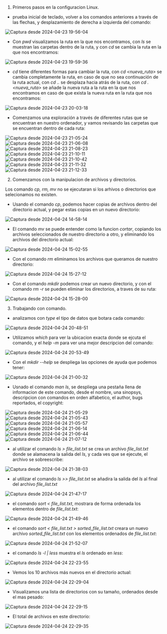 1. Primeros pasos en la configuracion Linux.
- prueba inicial de teclado, volver a los comandos anteriores a través de las flechas, y desplazamiento de derecha a izquierda del comando:

![Captura desde 2024-04-23 19-56-04](https://github.com/Edithson1/Edithson_Aybar_Comunicacion_Datos_y_Redes/assets/152218004/4aead450-eac8-40f2-9f08-042cc60f7b7e)

- Con *pwd* visualizamos la ruta en la que nos encontramos, con *ls* se muestran las carpetas dentro de la ruta, y con *cd* se cambia la ruta en la que nos encontramos:

![Captura desde 2024-04-23 19-59-36](https://github.com/Edithson1/Edithson_Aybar_Comunicacion_Datos_y_Redes/assets/152218004/b2cefe72-ac5c-464d-b41e-0b91fd3a5d3f)

- *cd* tiene diferentes formas para cambiar la ruta, con *cd <nueva_ruta>* se cambia completamente la ruta, en caso de que no sea continuación de la ruta actual, con *cd ..* se desplaza hacia atrás de la ruta, con *cd .<nueva_ruta>* se añade la nueva ruta a la ruta en la que nos encontramos en caso de que exista la nueva ruta en la ruta que nos encontramos:

![Captura desde 2024-04-23 20-03-18](https://github.com/Edithson1/Edithson_Aybar_Comunicacion_Datos_y_Redes/assets/152218004/7d5bb66e-66d3-4a88-9d1f-c6209c0d7b16)

- Comenzamos una exploración a través de diferentes rutas que se encuentran en nuestro ordenador, y vamos revisando las carpetas que se encuentran dentro de cada ruta:

![Captura desde 2024-04-23 21-05-24](https://github.com/Edithson1/Edithson_Aybar_Comunicacion_Datos_y_Redes/assets/152218004/4acdd27a-12fb-4f2d-81e3-7ca391ce1627)
![Captura desde 2024-04-23 21-06-08](https://github.com/Edithson1/Edithson_Aybar_Comunicacion_Datos_y_Redes/assets/152218004/3dafca50-075c-4167-affb-820e463cc88b)
![Captura desde 2024-04-23 21-08-23](https://github.com/Edithson1/Edithson_Aybar_Comunicacion_Datos_y_Redes/assets/152218004/82482fa8-83c8-4f72-a3bb-7dbceac7268a)
![Captura desde 2024-04-23 21-10-11](https://github.com/Edithson1/Edithson_Aybar_Comunicacion_Datos_y_Redes/assets/152218004/072b635e-f5a9-4fef-a810-a2986d5d50bf)
![Captura desde 2024-04-23 21-10-42](https://github.com/Edithson1/Edithson_Aybar_Comunicacion_Datos_y_Redes/assets/152218004/489876c3-1850-4f1e-a8ac-cdb01e1fa552)
![Captura desde 2024-04-23 21-11-32](https://github.com/Edithson1/Edithson_Aybar_Comunicacion_Datos_y_Redes/assets/152218004/aad2602a-5306-4db7-86b7-3db61a003bc3)
![Captura desde 2024-04-23 21-12-33](https://github.com/Edithson1/Edithson_Aybar_Comunicacion_Datos_y_Redes/assets/152218004/0abcdf74-84cb-4994-a5b0-4d035e515be9)

2. Comenzamos con la manipulacion de archivos y directorios.

Los comando *cp, rm, mv* no se ejecutaran si los arhivos o directorios que selecionamos no existen.

- Usando el comando *cp*, podemos hacer copias de archivos dentro del directorio actual, y pegar estas copias en un nuevo directorio:

![Captura desde 2024-04-24 14-58-14](https://github.com/Edithson1/Edithson_Aybar_Comunicacion_Datos_y_Redes/assets/152218004/77016a05-23fa-4957-a351-eab78d9553de)

- El comando *mv* se puede entender como la funcion *cortar*, copiando los archivos seleccionados de nuestro directorio a otro, y eliminando los archivos del directorio actual:

![Captura desde 2024-04-24 15-02-55](https://github.com/Edithson1/Edithson_Aybar_Comunicacion_Datos_y_Redes/assets/152218004/f16f4d84-e2f8-4b49-84a0-5d4144db0132)

- Con el comando *rm* eliminamos los archivos que queramos de nuestro directorio:

![Captura desde 2024-04-24 15-27-12](https://github.com/Edithson1/Edithson_Aybar_Comunicacion_Datos_y_Redes/assets/152218004/ecf1dea0-d7dc-4bac-adf8-21b341715def)

- Con el comando *mkdir* podemos crear un nuevo directorio, y con el comando *rm -r* se pueden eliminar los directorios, a traves de su ruta:

![Captura desde 2024-04-24 15-28-00](https://github.com/Edithson1/Edithson_Aybar_Comunicacion_Datos_y_Redes/assets/152218004/34bdcad9-0fe9-4aff-a86f-1c94bc02e72d)

3. Trabajando con comando.

- analizamos con *type* el tipo de datos que botara cada comando:

![Captura desde 2024-04-24 20-48-51](https://github.com/Edithson1/Edithson_Aybar_Comunicacion_Datos_y_Redes/assets/152218004/9cc7db34-98ee-4af8-a031-40dd745fbbf9)

- Utilizamos *which* para ver la ubicacion exacta donde se ejcuta el comando, y el *help -m* para ver una mejor descripcion del comando:

![Captura desde 2024-04-24 20-53-49](https://github.com/Edithson1/Edithson_Aybar_Comunicacion_Datos_y_Redes/assets/152218004/e62b732e-d5f7-4e84-8116-5242a0058440)

- Con el *mkdir --help* se despliega las opciones de ayuda que podemos tener:

![Captura desde 2024-04-24 21-00-32](https://github.com/Edithson1/Edithson_Aybar_Comunicacion_Datos_y_Redes/assets/152218004/9d9e4bd5-775f-49d7-8ce3-f3ad289b9220)

- Usnado el comando *man ls*, se despliega una pestaña llena de informacion de este comando, desde el nombre, una sinopsys, descripcion con comandos en orden alfabetico, el author, bugs reportados, el copyright:

![Captura desde 2024-04-24 21-05-29](https://github.com/Edithson1/Edithson_Aybar_Comunicacion_Datos_y_Redes/assets/152218004/ee1edcec-1bda-4615-b2b2-714c12b7d798)
![Captura desde 2024-04-24 21-05-43](https://github.com/Edithson1/Edithson_Aybar_Comunicacion_Datos_y_Redes/assets/152218004/d6510ac8-6143-4fa0-bee9-9d6b71b6e015)
![Captura desde 2024-04-24 21-05-57](https://github.com/Edithson1/Edithson_Aybar_Comunicacion_Datos_y_Redes/assets/152218004/fe2d3aa7-6e73-4f8b-9c69-3a68eefd4b73)
![Captura desde 2024-04-24 21-06-14](https://github.com/Edithson1/Edithson_Aybar_Comunicacion_Datos_y_Redes/assets/152218004/35358784-a339-4979-bef2-99795b8fb835)
![Captura desde 2024-04-24 21-06-44](https://github.com/Edithson1/Edithson_Aybar_Comunicacion_Datos_y_Redes/assets/152218004/f1acedb7-0979-4ad7-b850-b2f43a6164fb)
![Captura desde 2024-04-24 21-07-12](https://github.com/Edithson1/Edithson_Aybar_Comunicacion_Datos_y_Redes/assets/152218004/eed97691-1c6b-4940-a564-b1234703b16a)


- al utilizar el comando *ls > file_list.txt* se crea un archivo *file_list.txt* donde se alamacena la salida del *ls*, y cada ves que se ejecute, el archivo se sobreescribe:

![Captura desde 2024-04-24 21-38-03](https://github.com/Edithson1/Edithson_Aybar_Comunicacion_Datos_y_Redes/assets/152218004/25331076-a26e-4a35-ab1b-30af6ffd224a)

- al utilizar el comando *ls >> file_list.txt* se añadira la salida del *ls* al final del archivo *file_list.txt*

![Captura desde 2024-04-24 21-47-17](https://github.com/Edithson1/Edithson_Aybar_Comunicacion_Datos_y_Redes/assets/152218004/09110a25-ace9-4776-9884-37af1c452714)

- el comando *sort < file_list.txt*, mostrara de forma ordenada los elementos dentro de *file_list.txt*:

![Captura desde 2024-04-24 21-49-46](https://github.com/Edithson1/Edithson_Aybar_Comunicacion_Datos_y_Redes/assets/152218004/20b361cb-0909-4297-9cf6-4337af5253cc)

- el comando *sort < file_list.txt > sorted_file_list.txt* creara un nuevo archivo *sorted_file_list.txt* con los elementos ordenados de *file_list.txt*:

![Captura desde 2024-04-24 21-52-07](https://github.com/Edithson1/Edithson_Aybar_Comunicacion_Datos_y_Redes/assets/152218004/059292ab-306a-405f-91a9-47c576e80614)

- el comando *ls -l | less* muestra el *ls* ordenado en *less*:

![Captura desde 2024-04-24 22-23-55](https://github.com/Edithson1/Edithson_Aybar_Comunicacion_Datos_y_Redes/assets/152218004/6103b12b-0aba-4ba3-b552-bf4019b8cb95)

- Vemos los 10 archivos más nuevos en el directorio actual:

![Captura desde 2024-04-24 22-29-04](https://github.com/Edithson1/Edithson_Aybar_Comunicacion_Datos_y_Redes/assets/152218004/60435945-11ab-4f6d-a0f4-8acfde9aee64)

- Visualizamos una lista de directorios con su tamaño, ordenados desde el mas pesado:

![Captura desde 2024-04-24 22-29-15](https://github.com/Edithson1/Edithson_Aybar_Comunicacion_Datos_y_Redes/assets/152218004/3d4ac20a-d11a-470a-aa07-bea7b62e5db0)

- El total de archivos en este directorio:

![Captura desde 2024-04-24 22-29-35](https://github.com/Edithson1/Edithson_Aybar_Comunicacion_Datos_y_Redes/assets/152218004/f76e4570-2c7e-4330-9982-b972b37f25c8)









